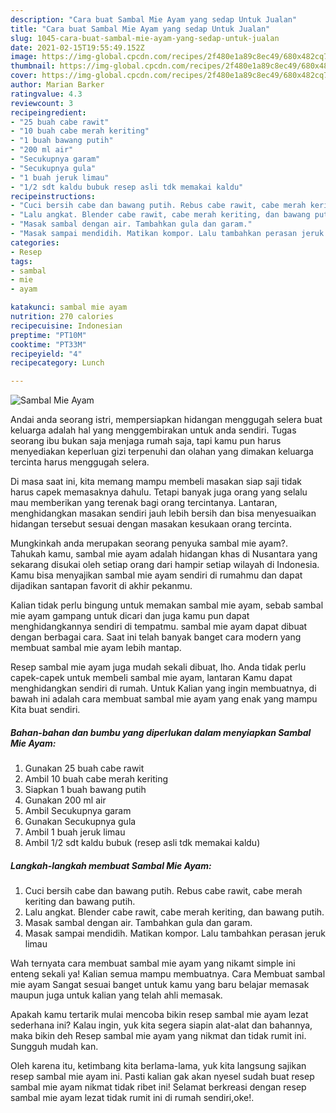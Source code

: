 ```yaml
---
description: "Cara buat Sambal Mie Ayam yang sedap Untuk Jualan"
title: "Cara buat Sambal Mie Ayam yang sedap Untuk Jualan"
slug: 1045-cara-buat-sambal-mie-ayam-yang-sedap-untuk-jualan
date: 2021-02-15T19:55:49.152Z
image: https://img-global.cpcdn.com/recipes/2f480e1a89c8ec49/680x482cq70/sambal-mie-ayam-foto-resep-utama.jpg
thumbnail: https://img-global.cpcdn.com/recipes/2f480e1a89c8ec49/680x482cq70/sambal-mie-ayam-foto-resep-utama.jpg
cover: https://img-global.cpcdn.com/recipes/2f480e1a89c8ec49/680x482cq70/sambal-mie-ayam-foto-resep-utama.jpg
author: Marian Barker
ratingvalue: 4.3
reviewcount: 3
recipeingredient:
- "25 buah cabe rawit"
- "10 buah cabe merah keriting"
- "1 buah bawang putih"
- "200 ml air"
- "Secukupnya garam"
- "Secukupnya gula"
- "1 buah jeruk limau"
- "1/2 sdt kaldu bubuk resep asli tdk memakai kaldu"
recipeinstructions:
- "Cuci bersih cabe dan bawang putih. Rebus cabe rawit, cabe merah keriting dan bawang putih."
- "Lalu angkat. Blender cabe rawit, cabe merah keriting, dan bawang putih."
- "Masak sambal dengan air. Tambahkan gula dan garam."
- "Masak sampai mendidih. Matikan kompor. Lalu tambahkan perasan jeruk limau"
categories:
- Resep
tags:
- sambal
- mie
- ayam

katakunci: sambal mie ayam 
nutrition: 270 calories
recipecuisine: Indonesian
preptime: "PT10M"
cooktime: "PT33M"
recipeyield: "4"
recipecategory: Lunch

---
```



![Sambal Mie Ayam](https://img-global.cpcdn.com/recipes/2f480e1a89c8ec49/680x482cq70/sambal-mie-ayam-foto-resep-utama.jpg)

Andai anda seorang istri, mempersiapkan hidangan menggugah selera buat keluarga adalah hal yang menggembirakan untuk anda sendiri. Tugas seorang ibu bukan saja menjaga rumah saja, tapi kamu pun harus menyediakan keperluan gizi terpenuhi dan olahan yang dimakan keluarga tercinta harus menggugah selera.

Di masa  saat ini, kita memang mampu membeli masakan siap saji tidak harus capek memasaknya dahulu. Tetapi banyak juga orang yang selalu mau memberikan yang terenak bagi orang tercintanya. Lantaran, menghidangkan masakan sendiri jauh lebih bersih dan bisa menyesuaikan hidangan tersebut sesuai dengan masakan kesukaan orang tercinta. 



Mungkinkah anda merupakan seorang penyuka sambal mie ayam?. Tahukah kamu, sambal mie ayam adalah hidangan khas di Nusantara yang sekarang disukai oleh setiap orang dari hampir setiap wilayah di Indonesia. Kamu bisa menyajikan sambal mie ayam sendiri di rumahmu dan dapat dijadikan santapan favorit di akhir pekanmu.

Kalian tidak perlu bingung untuk memakan sambal mie ayam, sebab sambal mie ayam gampang untuk dicari dan juga kamu pun dapat menghidangkannya sendiri di tempatmu. sambal mie ayam dapat dibuat dengan berbagai cara. Saat ini telah banyak banget cara modern yang membuat sambal mie ayam lebih mantap.

Resep sambal mie ayam juga mudah sekali dibuat, lho. Anda tidak perlu capek-capek untuk membeli sambal mie ayam, lantaran Kamu dapat menghidangkan sendiri di rumah. Untuk Kalian yang ingin membuatnya, di bawah ini adalah cara membuat sambal mie ayam yang enak yang mampu Kita buat sendiri.

<!--inarticleads1-->

##### Bahan-bahan dan bumbu yang diperlukan dalam menyiapkan Sambal Mie Ayam:

1. Gunakan 25 buah cabe rawit
1. Ambil 10 buah cabe merah keriting
1. Siapkan 1 buah bawang putih
1. Gunakan 200 ml air
1. Ambil Secukupnya garam
1. Gunakan Secukupnya gula
1. Ambil 1 buah jeruk limau
1. Ambil 1/2 sdt kaldu bubuk (resep asli tdk memakai kaldu)




<!--inarticleads2-->

##### Langkah-langkah membuat Sambal Mie Ayam:

1. Cuci bersih cabe dan bawang putih. Rebus cabe rawit, cabe merah keriting dan bawang putih.
1. Lalu angkat. Blender cabe rawit, cabe merah keriting, dan bawang putih.
1. Masak sambal dengan air. Tambahkan gula dan garam.
1. Masak sampai mendidih. Matikan kompor. Lalu tambahkan perasan jeruk limau




Wah ternyata cara membuat sambal mie ayam yang nikamt simple ini enteng sekali ya! Kalian semua mampu membuatnya. Cara Membuat sambal mie ayam Sangat sesuai banget untuk kamu yang baru belajar memasak maupun juga untuk kalian yang telah ahli memasak.

Apakah kamu tertarik mulai mencoba bikin resep sambal mie ayam lezat sederhana ini? Kalau ingin, yuk kita segera siapin alat-alat dan bahannya, maka bikin deh Resep sambal mie ayam yang nikmat dan tidak rumit ini. Sungguh mudah kan. 

Oleh karena itu, ketimbang kita berlama-lama, yuk kita langsung sajikan resep sambal mie ayam ini. Pasti kalian gak akan nyesel sudah buat resep sambal mie ayam nikmat tidak ribet ini! Selamat berkreasi dengan resep sambal mie ayam lezat tidak rumit ini di rumah sendiri,oke!.

